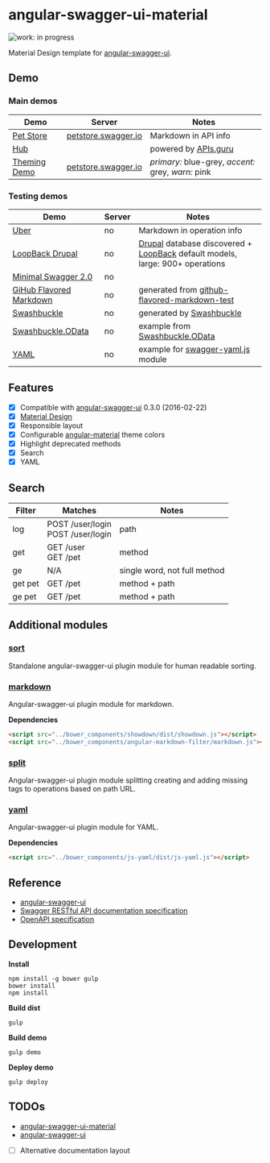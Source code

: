 # angular-swagger-ui-material

![work: in progress](https://img.shields.io/badge/work-in%20progress-orange.svg?style=flat)

Material Design template for [angular-swagger-ui](https://github.com/Orange-OpenSource/angular-swagger-ui).

## Demo

### Main demos

| Demo  | Server | Notes |
| --- | --- | --- |
| [Pet Store](http://darosh.github.io/angular-swagger-ui-material) | [petstore.swagger.io](http://petstore.swagger.io) | Markdown in API info |
| [Hub](http://darosh.github.io/angular-swagger-ui-material/hub.html) | | powered by [APIs.guru](http://APIs.guru) |
| [Theming Demo](http://darosh.github.io/angular-swagger-ui-material/?primary=blue-grey&accent=grey&warn=pink) | [petstore.swagger.io](http://petstore.swagger.io) | *primary:* blue-grey, *accent:* grey, *warn:* pink |

### Testing demos

| Demo  | Server | Notes |
| --- | --- | --- |
| [Uber](http://darosh.github.io/angular-swagger-ui-material/#?url=https://cdn.rawgit.com/OAI/OpenAPI-Specification/master/examples/v2.0/json/uber.json) | no | Markdown in operation info |
| [LoopBack Drupal](http://darosh.github.io/angular-swagger-ui-material/#?url=http://darosh.github.io/angular-swagger-ui-material/swagger-drupal.json) | no | [Drupal](https://www.drupal.org/) database discovered + [LoopBack](http://loopback.io/) default models, <br> large: 900+ operations |
| [Minimal Swagger 2.0](http://darosh.github.io/angular-swagger-ui-material/#?url=http://darosh.github.io/angular-swagger-ui-material/swagger-minimal.json) | no | |
| [GiHub Flavored Markdown](http://darosh.github.io/angular-swagger-ui-material/#?url=http://darosh.github.io/angular-swagger-ui-material/swagger-gfm.json) | no | generated from [github-flavored-markdown-test](https://github.com/suan/github-flavored-markdown-test) |
| [Swashbuckle](http://darosh.github.io/angular-swagger-ui-material/#?url=http://darosh.github.io/angular-swagger-ui-material/swagger-swashbuckle.json) | no | generated by [Swashbuckle](https://github.com/domaindrivendev/Swashbuckle) |
| [Swashbuckle.OData](http://darosh.github.io/angular-swagger-ui-material/#?url=http://darosh.github.io/angular-swagger-ui-material/swagger-swashbuckle-odata.json) | no | example from [Swashbuckle.OData](https://github.com/rbeauchamp/Swashbuckle.OData) |
| [YAML](http://darosh.github.io/angular-swagger-ui-material/#?url=https://cdn.rawgit.com/APIs-guru/api-models/master/APIs/bbc.com/1.0.0/swagger.yaml) | no | example for [swagger-yaml.js](./src/modules/swagger-yaml.js) module |

## Features

* [x] Compatible with [angular-swagger-ui](https://github.com/Orange-OpenSource/angular-swagger-ui) 0.3.0 (2016-02-22)
* [x] [Material Design](https://www.google.com/design/spec/material-design/introduction.html)
* [x] Responsible layout
* [x] Configurable [angular-material](https://material.angularjs.org) theme colors
* [x] Highlight deprecated methods
* [x] Search
* [x] YAML

## Search

| Filter | Matches | Notes |
| --- | --- | --- |
| log | POST /user/login <br> POST /user/login| path |
| get | GET /user <br> GET /pet | method |
| ge | N/A | single word, not full method |
| get pet | GET /pet | method + path |
| ge pet | GET /pet | method + path |

## Additional modules

### [sort](./src/modules/swagger-sort.js)

Standalone angular-swagger-ui plugin module for human readable sorting.

### [markdown](./src/modules/swagger-markdown.js)

Angular-swagger-ui plugin module for markdown.

**Dependencies**

```html
<script src="../bower_components/showdown/dist/showdown.js"></script>
<script src="../bower_components/angular-markdown-filter/markdown.js"></script>
```

### [split](./src/modules/swagger-split.js)

Angular-swagger-ui plugin module splitting creating and adding missing tags to operations based on path URL.

### [yaml](./src/modules/swagger-yaml.js)

Angular-swagger-ui plugin module for YAML.

**Dependencies**

```html
<script src="../bower_components/js-yaml/dist/js-yaml.js"></script>
```

## Reference

* [angular-swagger-ui](https://github.com/Orange-OpenSource/angular-swagger-ui)
* [Swagger RESTful API documentation specification](http://swagger.io/specification/)
* [OpenAPI specification](https://github.com/OAI/OpenAPI-Specification)

## Development

**Install**

```shell
npm install -g bower gulp
bower install
npm install
```

**Build dist**

```shell
gulp
```

**Build demo**

```shell
gulp demo
```

**Deploy demo**

```shell
gulp deploy
```

## TODOs

* [angular-swagger-ui-material](https://github.com/darosh/angular-swagger-ui-material/search?q=TODO&type=Code&utf8=%E2%9C%93)
* [angular-swagger-ui](https://github.com/Orange-OpenSource/angular-swagger-ui/search?q=TODO&type=Code&utf8=%E2%9C%93)
* [ ] Alternative documentation layout
